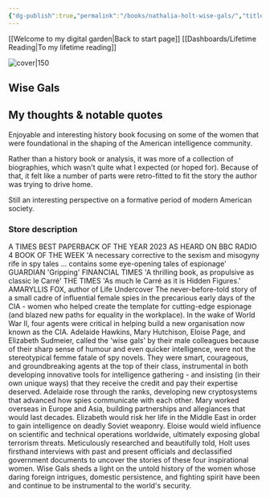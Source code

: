 ```yaml
---
{"dg-publish":true,"permalink":"/books/nathalia-holt-wise-gals/","title":"\"Wise Gals\"","tags":["history","non-fiction"]}
---
```


[[Welcome to my digital garden\|Back to start page]]
[[Dashboards/Lifetime Reading\|To my lifetime reading]]



![cover|150](http://books.google.com/books/content?id=mAOBEAAAQBAJ&printsec=frontcover&img=1&zoom=1&edge=curl&source=gbs_api)

## Wise Gals

## My thoughts & notable quotes

Enjoyable and interesting history book focusing on some of the women that were foundational in the shaping of the American intelligence community. 

Rather than a history book or analysis, it was more of a collection of biographies, which wasn't quite what I expected (or hoped for). Because of that, it felt like a number of parts were retro-fitted to fit the story the author was trying to drive home. 

Still an interesting perspective on a formative period of modern American society. 

### Store description

A TIMES BEST PAPERBACK OF THE YEAR 2023 AS HEARD ON BBC RADIO 4 BOOK OF THE WEEK 'A necessary corrective to the sexism and misogyny rife in spy tales ... contains some eye-opening tales of espionage' GUARDIAN 'Gripping' FINANCIAL TIMES 'A thrilling book, as propulsive as classic le Carré' THE TIMES 'As much le Carré as it is Hidden Figures.' AMARYLLIS FOX, author of Life Undercover The never-before-told story of a small cadre of influential female spies in the precarious early days of the CIA - women who helped create the template for cutting-edge espionage (and blazed new paths for equality in the workplace). In the wake of World War II, four agents were critical in helping build a new organisation now known as the CIA. Adelaide Hawkins, Mary Hutchison, Eloise Page, and Elizabeth Sudmeier, called the 'wise gals' by their male colleagues because of their sharp sense of humour and even quicker intelligence, were not the stereotypical femme fatale of spy novels. They were smart, courageous, and groundbreaking agents at the top of their class, instrumental in both developing innovative tools for intelligence gathering - and insisting (in their own unique ways) that they receive the credit and pay their expertise deserved. Adelaide rose through the ranks, developing new cryptosystems that advanced how spies communicate with each other. Mary worked overseas in Europe and Asia, building partnerships and allegiances that would last decades. Elizabeth would risk her life in the Middle East in order to gain intelligence on deadly Soviet weaponry. Eloise would wield influence on scientific and technical operations worldwide, ultimately exposing global terrorism threats. Meticulously researched and beautifully told, Holt uses firsthand interviews with past and present officials and declassified government documents to uncover the stories of these four inspirational women. Wise Gals sheds a light on the untold history of the women whose daring foreign intrigues, domestic persistence, and fighting spirit have been and continue to be instrumental to the world's security.


```